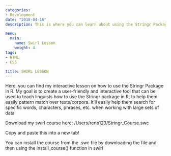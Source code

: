 ```yaml
---
categories:
- Development
date: "2018-04-16"
description: This is where you can learn about using the Stringr Package in R

menu:
  main:
    name: Swirl Lesson
    weight: 4
tags:
- HTML
- CSS

title: SWIRL LESSON
---
```


Here, you can find my interactive lesson on how to use the Stringr Package in R.  My goal is to create a user-friendly and interactive tool that can be used to teach linguists how to use the Stringr package in R, to help them easily pattern match over texts/corpora. It’ll easily help them search for specific words, characters, phrases, etc. when working with large sets of data

Download my swirl course here: /Users/renb123/Stringr_Course.swc 

Copy and paste this into a new tab!

You can install the course from the .swc file by downloading the file and then using the install_course() function in swirl

